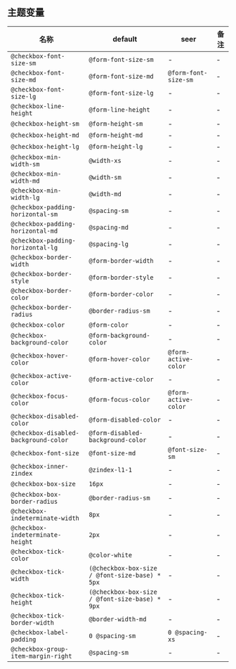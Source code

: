 ## 主题变量

| 名称 | default | seer | 备注 |
| --- | --- | --- | --- |
| `@checkbox-font-size-sm` | `@form-font-size-sm` | - | - |
| `@checkbox-font-size-md` | `@form-font-size-md` | `@form-font-size-sm` | - |
| `@checkbox-font-size-lg` | `@form-font-size-lg` | - | - |
| `@checkbox-line-height` | `@form-line-height` | - | - |
| `@checkbox-height-sm` | `@form-height-sm` | - | - |
| `@checkbox-height-md` | `@form-height-md` | - | - |
| `@checkbox-height-lg` | `@form-height-lg` | - | - |
| `@checkbox-min-width-sm` | `@width-xs` | - | - |
| `@checkbox-min-width-md` | `@width-sm` | - | - |
| `@checkbox-min-width-lg` | `@width-md` | - | - |
| `@checkbox-padding-horizontal-sm` | `@spacing-sm` | - | - |
| `@checkbox-padding-horizontal-md` | `@spacing-md` | - | - |
| `@checkbox-padding-horizontal-lg` | `@spacing-lg` | - | - |
| `@checkbox-border-width` | `@form-border-width` | - | - |
| `@checkbox-border-style` | `@form-border-style` | - | - |
| `@checkbox-border-color` | `@form-border-color` | - | - |
| `@checkbox-border-radius` | `@border-radius-sm` | - | - |
| `@checkbox-color` | `@form-color` | - | - |
| `@checkbox-background-color` | `@form-background-color` | - | - |
| `@checkbox-hover-color` | `@form-hover-color` | `@form-active-color` | - |
| `@checkbox-active-color` | `@form-active-color` | - | - |
| `@checkbox-focus-color` | `@form-focus-color` | `@form-active-color` | - |
| `@checkbox-disabled-color` | `@form-disabled-color` | - | - |
| `@checkbox-disabled-background-color` | `@form-disabled-background-color` | - | - |
| `@checkbox-font-size` | `@font-size-md` | `@font-size-sm` | - |
| `@checkbox-inner-zindex` | `@zindex-l1-1` | - | - |
| `@checkbox-box-size` | `16px` | - | - |
| `@checkbox-box-border-radius` | `@border-radius-sm` | - | - |
| `@checkbox-indeterminate-width` | `8px` | - | - |
| `@checkbox-indeterminate-height` | `2px` | - | - |
| `@checkbox-tick-color` | `@color-white` | - | - |
| `@checkbox-tick-width` | `(@checkbox-box-size / @font-size-base) * 5px` | - | - |
| `@checkbox-tick-height` | `(@checkbox-box-size / @font-size-base) * 9px` | - | - |
| `@checkbox-tick-border-width` | `@border-width-md` | - | - |
| `@checkbox-label-padding` | `0 @spacing-sm` | `0 @spacing-xs` | - |
| `@checkbox-group-item-margin-right` | `@spacing-sm` | - | - |
